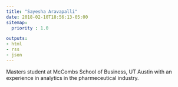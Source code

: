 ```yaml
---
title: "Sayesha Aravapalli"
date: 2018-02-10T18:56:13-05:00
sitemap:
  priority : 1.0

outputs:
- html
- rss
- json
---
```

<p>Masters student at McCombs School of Business, UT Austin with an experience in analytics in the pharmeceutical industry.</p>
